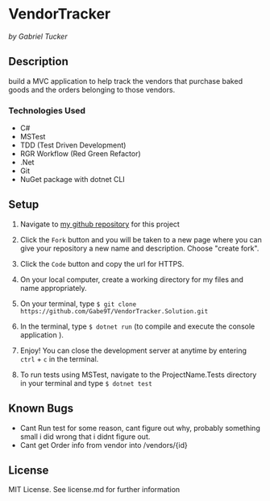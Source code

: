 # VendorTracker
_by Gabriel Tucker_

## Description

build a  MVC application to help track the vendors that purchase baked goods and the orders belonging to those vendors.
### Technologies Used

* C#
* MSTest
* TDD (Test Driven Development)
* RGR Workflow (Red Green Refactor)
* .Net
* Git
* NuGet package with dotnet CLI

## Setup

1. Navigate to [my github repository](https://github.com/Gabe9T/VendorTracker.Solution) for this project 

2. Click the `Fork` button and  you will be taken to a new page where you can give your repository a new name and description. Choose "create fork".

3. Click the `Code` button and copy the url for HTTPS.

4. On your local computer, create a working directory for my files and name appropriately.

5. On your terminal, type `$ git clone https://github.com/Gabe9T/VendorTracker.Solution.git`

6. In the terminal, type `$ dotnet run` (to compile and execute the console application ).

7. Enjoy!  You can close the development server at anytime by entering `ctrl` + `c` in the terminal.

8. To run tests using MSTest, navigate to the ProjectName.Tests directory in your terminal and type `$ dotnet test`

## Known Bugs
* Cant Run test for some reason, cant figure out why, probably something small i did wrong that i didnt figure out.
* Cant get Order info from vendor into /vendors/{id}

## License
MIT License. See license.md for further information
